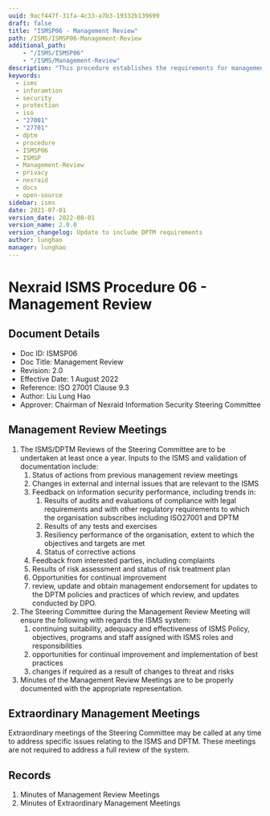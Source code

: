 ```yaml
---
uuid: 9acf447f-31fa-4c33-a7b3-19332b139699
draft: false
title: "ISMSP06 - Management Review"
path: /ISMS/ISMSP06-Management-Review
additional_path:
    - "/ISMS/ISMSP06"
    - "/ISMS/Management-Review"
description: "This procedure establishes the requirements for management review and applies to all elements on-site of the ISMS."
keywords: 
  - isms
  - inforamtion
  - security
  - protection
  - iso
  - "27001"
  - "27701"
  - dptm
  - procedure
  - ISMSP06
  - ISMSP
  - Management-Review
  - privacy
  - nexraid
  - docs
  - open-source
sidebar: isms
date: 2021-07-01
version_date: 2022-08-01
version_name: 2.0.0
version_changelog: Update to include DPTM requirements
author: lunghao
manager: lunghao
---
```


# Nexraid ISMS Procedure 06 - Management Review

## Document Details
* Doc ID: ISMSP06
* Doc Title: Management Review
* Revision: 2.0
* Effective Date: 1 August 2022
* Reference: ISO 27001 Clause 9.3
* Author: Liu Lung Hao
* Approver: Chairman of Nexraid Information Security Steering Committee

## Management Review Meetings
1. The ISMS/DPTM Reviews of the Steering Committee are to be undertaken at least once a year. Inputs to the ISMS and validation of documentation include:
    1. Status of actions from previous management review meetings
    2. Changes in external and internal issues that are relevant to the ISMS
    3. Feedback on information security performance, including trends in:
        1. Results of audits and evaluations of compliance with legal requirements and with other regulatory requirements to which the organisation subscribes including ISO27001 and DPTM
        2. Results of any tests and exercises
        3. Resiliency performance of the organisation, extent to which the objectives and targets are met
        4. Status of corrective actions
    4. Feedback from interested parties, including complaints
    5. Results of risk assessment and status of risk treatment plan
    6. Opportunities for continual improvement
    7. review, update and obtain management endorsement for updates to the DPTM policies and practices of which review, and updates conducted by DPO.
2. The Steering Committee during the Management Review Meeting will ensure the following with regards the ISMS system:
    1. continuing suitability, adequacy and effectiveness of ISMS Policy, objectives, programs and staff assigned with ISMS roles and responsibilities
    2. opportunities for continual improvement and implementation of best practices
    3. changes if required as a result of changes to threat and risks
3. Minutes of the Management Review Meetings are to be properly documented with the appropriate representation.

## Extraordinary Management Meetings
Extraordinary meetings of the Steering Committee may be called at any time to address specific issues relating to the ISMS and DPTM. These meetings are not required to address a full review of the system.

## Records
1. Minutes of Management Review Meetings
2. Minutes of Extraordinary Management Meetings
